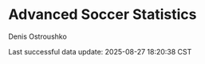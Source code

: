 # Advanced Soccer Statistics
Denis Ostroushko

<!-- gfm -->

Last successful data update: 2025-08-27 18:20:38 CST
